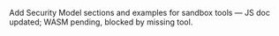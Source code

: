 Add Security Model sections and examples for sandbox tools — JS doc updated; WASM pending, blocked by missing tool.
